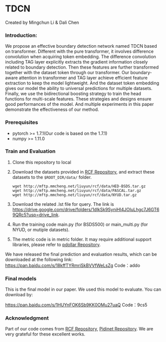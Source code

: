 # TDCN
Created by Mingchun Li & Dali Chen

### Introduction:

We propose an effective boundary detection network named TDCN based on transformer. 
Different with the pure transformer, it involves difference convolution when acquiring token 
embedding. The difference convolution including TAG layer explicitly extracts the gradient 
information closely related to boundary detection. 
Then these features are further transformed together with the dataset token through our 
transformer. Our boundary-aware attention in transformer and TAG layer achieve efficient 
feature extraction to keep the model lightweight. 
And the dataset token embedding gives our 
model the ability to universal predictions for multiple datasets. 
Finally, we use the bidirectional boosting strategy to train the head functions for 
multi-scale features. These strategies and designs ensure good performances of the model. 
And multiple experiments in this paper demonstrate the effectiveness of our method. 

### Prerequisites

- pytorch >= 1.7.1(Our code is based on the 1.7.1)
- numpy >= 1.11.0

### Train and Evaluation
1. Clone this repository to local

2. Download the datasets provided in [RCF Repository](https://github.com/yun-liu/rcf#testing-rcf), and extract these datasets to the `$ROOT_DIR/data/` folder.
    ```
    wget http://mftp.mmcheng.net/liuyun/rcf/data/HED-BSDS.tar.gz
    wget http://mftp.mmcheng.net/liuyun/rcf/data/PASCAL.tar.gz
    wget http://mftp.mmcheng.net/liuyun/rcf/data/NYUD.tar.gz
    ```
3. Download the related .lst file for query. The link is https://drive.google.com/drive/folders/1dlkSk9SyniHI4JOIuLhgc7J6GT69QRc5?usp=drive_link.

4. Run the training code main.py (for BSDS500) or main_multi.py (for NYUD, or mutiple datasets).

5. The metric code is in metric folder. It may require additional support libraries, please refer to [pdollar Repository](https://github.com/pdollar/edges).

We have released the final prediction and evaluation results, which can be downloaded at the following link:
https://pan.baidu.com/s/18kffTYRmriSkBVVfWeLsZg Code：addo
### Final models
This is the final model in our paper. We used this model to evaluate. You can download by: 

https://pan.baidu.com/s/1HUYnFOK6Sb9KK0OMu27uaQ Code：9cs5

### Acknowledgment
Part of our code comes from [RCF Repository](https://github.com/yun-liu/rcf#testing-rcf), [Pidinet Repository](https://github.com/zhuoinoulu/pidinet). We are very grateful for these excellent works.
